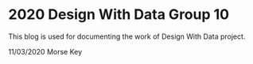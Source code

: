 # 2020 Design With Data Group 10

This blog is used for documenting the work of Design With Data project.

11/03/2020
  Morse Key
